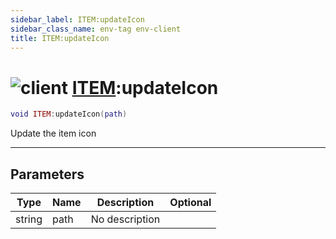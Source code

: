 ```yaml
---
sidebar_label: ITEM:updateIcon
sidebar_class_name: env-tag env-client
title: ITEM:updateIcon
---
```


# <img src='/img/wiki/client.png' alt='client' classname='env-tag' /> [ITEM](../item/README.md):updateIcon

```lua
void ITEM:updateIcon(path)
```

Update the item icon<br/>

-----------------
## Parameters

| Type   | Name | Description | Optional |
| ------ | ---- | ----------- | -------: |
| string | path | No description |   |
